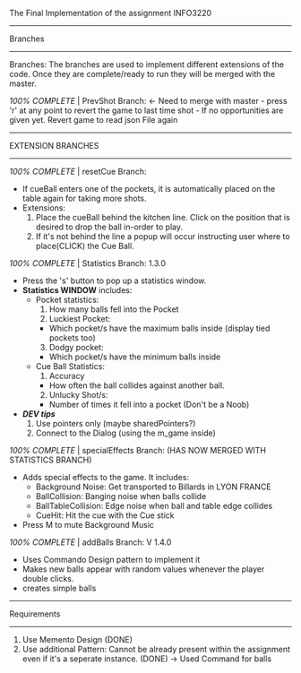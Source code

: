  The Final Implementation of the assignment INFO3220

********
Branches
********

Branches: The branches are used to implement different extensions of the code.
Once they are complete/ready to run they will be merged with the master.

*100% COMPLETE* | PrevShot Branch: <- Need to merge with master
	- press 'r' at any point to revert the game to last time shot
	- If no opportunities are given yet. Revert game to read json File again

*******************
EXTENSION BRANCHES
*******************


*100% COMPLETE* | resetCue Branch:
  - If cueBall enters one of the pockets, it is automatically placed on the
  table again for taking more shots.
  - Extensions:
    1. Place the cueBall behind the kitchen line. Click on the position that
     is desired
    to drop the ball in-order to play.
    2. If it's not behind the line a popup will occur instructing user
    where to place(CLICK) the Cue Ball.

*100% COMPLETE* | Statistics Branch: 1.3.0
  - Press the 's' button to pop up a statistics window.
  - **Statistics WINDOW** includes:
    - Pocket statistics:
      1. How many balls fell into the Pocket
      2. Luckiest Pocket:
        - Which pocket/s have the maximum balls inside (display tied pockets too)
      3. Dodgy pocket:
        - Which pocket/s have the minimum balls inside
    - Cue Ball Statistics:
      1. Accuracy
        - How often the ball collides against another ball.
      2. Unlucky Shot/s:
        - Number of times it fell into a pocket (Don't be a Noob)
   - ***DEV tips***
      1. Use pointers only (maybe sharedPointers?)
      2. Connect to the Dialog (using the m_game inside)

*100% COMPLETE* | specialEffects Branch: (HAS NOW MERGED WITH STATISTICS BRANCH)
  - Adds special effects to the game. It includes:
    - Background Noise: Get transported to Billards in LYON FRANCE
    - BallCollision: Banging noise when balls collide
    - BallTableCollision: Edge noise when ball and table edge collides
    - CueHit: Hit the cue with the Cue stick
  - Press M to mute Background Music


*100% COMPLETE* | addBalls Branch: V 1.4.0
  - Uses Commando Design pattern to implement it
  - Makes new balls appear with random values whenever the player
  double clicks.
  - creates simple balls
*********
Requirements
*********

1. Use Memento Design (DONE)
2. Use additional Pattern: Cannot be already present within the assignment even
if it's a seperate instance. (DONE) -> Used Command for balls
